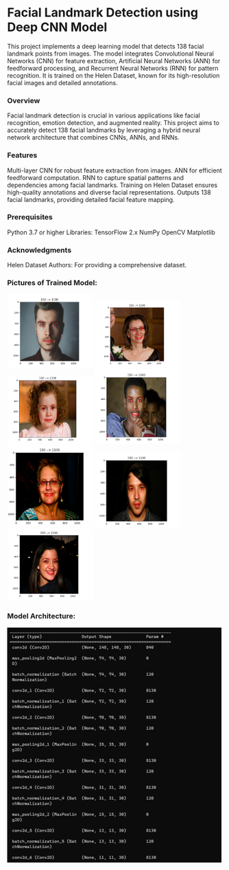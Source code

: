 # Facial Landmark Detection using Deep CNN Model

This project implements a deep learning model that detects 138 facial landmark points from images. The model integrates Convolutional Neural Networks (CNN) for feature extraction, Artificial Neural Networks (ANN) for feedforward processing, and Recurrent Neural Networks (RNN) for pattern recognition. It is trained on the Helen Dataset, known for its high-resolution facial images and detailed annotations.

### Overview
Facial landmark detection is crucial in various applications like facial recognition, emotion detection, and augmented reality. This project aims to accurately detect 138 facial landmarks by leveraging a hybrid neural network architecture that combines CNNs, ANNs, and RNNs.

### Features
Multi-layer CNN for robust feature extraction from images.
ANN for efficient feedforward computation.
RNN to capture spatial patterns and dependencies among facial landmarks.
Training on Helen Dataset ensures high-quality annotations and diverse facial representations.
Outputs 138 facial landmarks, providing detailed facial feature mapping.


### Prerequisites
Python 3.7 or higher
Libraries:
TensorFlow 2.x
NumPy
OpenCV
Matplotlib

### Acknowledgments
Helen Dataset Authors: For providing a comprehensive dataset.

### Pictures of Trained Model:
<img src="./assets/1.png" style="width: 200px;" alt="Image 1">
<img src="./assets/2.png" style="width: 200px;" alt="Image 2">

<img src="./assets/3.png" style="width: 200px;" alt="Image 3">
<img src="./assets/4.png" style="width: 200px;" alt="Image 4">

<img src="./assets/5.png" style="width: 200px;" alt="Image 5">
<img src="./assets/6.png" style="width: 200px;" alt="Image 6">

<img src="./assets/7.png" style="width: 200px;" alt="Image 7">

### Model Architecture:
<img src="./assets/architecture.png" style="width: 500px;" alt="Model Architecture">
